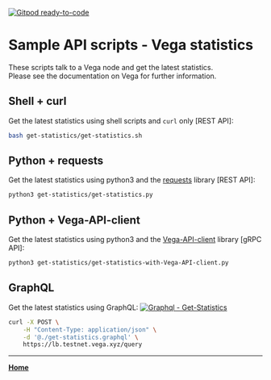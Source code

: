 [![Gitpod ready-to-code](https://img.shields.io/badge/Gitpod-ready--to--code-blue?logo=gitpod)](https://gitpod.io/#https://github.com/vegaprotocol/sample-api-scripts)

# Sample API scripts - Vega statistics

These scripts talk to a Vega node and get the latest statistics.  
Please see the documentation on Vega for further information.

## Shell + curl

Get the latest statistics using shell scripts and `curl` only [REST API]:

```bash
bash get-statistics/get-statistics.sh
```

## Python + requests

Get the latest statistics using python3 and the [requests](https://pypi.org/project/requests/) library [REST API]:

```bash
python3 get-statistics/get-statistics.py
```

## Python + Vega-API-client

Get the latest statistics using python3 and the [Vega-API-client](https://pypi.org/project/Vega-API-client/) library [gRPC API]:

```bash
python3 get-statistics/get-statistics-with-Vega-API-client.py
```

## GraphQL
Get the latest statistics using GraphQL:
[![Graphql - Get-Statistics](https://img.shields.io/badge/Graphql-Get--Statistics-2ea44f?logo=GraphQL)](https://www.graphqlbin.com/v2/g8LlIm)

```bash
curl -X POST \
    -H "Content-Type: application/json" \
    -d '@./get-statistics.graphql' \
    https://lb.testnet.vega.xyz/query
```


---

**[Home](../README.md)**
 
